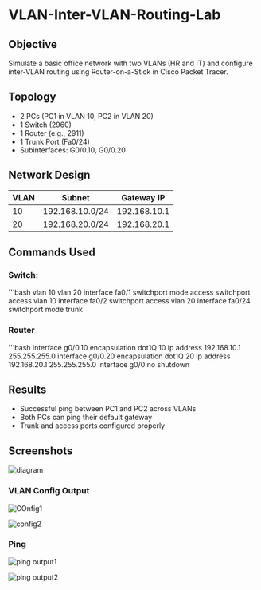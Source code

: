 # VLAN-Inter-VLAN-Routing-Lab

## Objective
Simulate a basic office network with two VLANs (HR and IT) and configure inter-VLAN routing using Router-on-a-Stick in Cisco Packet Tracer.

## Topology
- 2 PCs (PC1 in VLAN 10, PC2 in VLAN 20)
- 1 Switch (2960)
- 1 Router (e.g., 2911)
- 1 Trunk Port (Fa0/24)
- Subinterfaces: G0/0.10, G0/0.20

## Network Design
| VLAN | Subnet           | Gateway IP       |
|------|------------------|------------------|
| 10   | 192.168.10.0/24  | 192.168.10.1     |
| 20   | 192.168.20.0/24  | 192.168.20.1     |

## Commands Used

### Switch:
'''bash
vlan 10
vlan 20
interface fa0/1
 switchport mode access
 switchport access vlan 10
interface fa0/2
 switchport access vlan 20
interface fa0/24
 switchport mode trunk

### Router
'''bash
interface g0/0.10
encapsulation dot1Q 10
ip address 192.168.10.1 255.255.255.0
interface g0/0.20
encapsulation dot1Q 20
ip address 192.168.20.1 255.255.255.0
interface g0/0
no shutdown

## Results
- Successful ping between PC1 and PC2 across VLANs
- Both PCs can ping their default gateway
- Trunk and access ports configured properly

## Screenshots
![diagram](https://github.com/user-attachments/assets/5d92b786-87e4-4a12-86d3-0a3490060f2e)

### VLAN Config Output
![COnfig1](https://github.com/user-attachments/assets/139ecde7-33ce-4099-81d1-d88d8929a862)

![config2](https://github.com/user-attachments/assets/bdfe0730-7a2d-40ad-8600-c37b5c79374b)

### Ping
![ping output1](https://github.com/user-attachments/assets/1ac031fd-bd9c-4670-9308-82285bfc1ab0)

![ping output2](https://github.com/user-attachments/assets/1feee2e5-76c0-4de0-868b-81757800d4bb)










